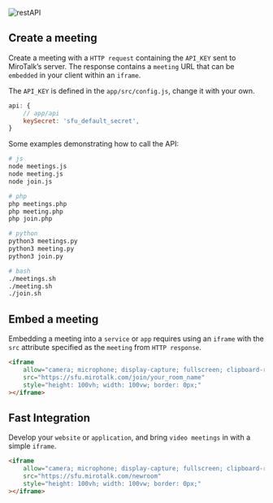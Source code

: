 ![restAPI](restAPI.png)

## Create a meeting

Create a meeting with a `HTTP request` containing the `API_KEY` sent to MiroTalk’s server. The response contains a `meeting` URL that can be `embedded` in your client within an `iframe`.

The `API_KEY` is defined in the `app/src/config.js`, change it with your own.

```js
api: {
    // app/api
    keySecret: 'sfu_default_secret',
}
```

Some examples demonstrating how to call the API:

```bash
# js
node meetings.js
node meeting.js
node join.js

# php
php meetings.php
php meeting.php
php join.php

# python
python3 meetings.py
python3 meeting.py
python3 join.py

# bash
./meetings.sh
./meeting.sh
./join.sh
```

## Embed a meeting

Embedding a meeting into a `service` or `app` requires using an `iframe` with the `src` attribute specified as the `meeting` from `HTTP response`.

```html
<iframe
    allow="camera; microphone; display-capture; fullscreen; clipboard-read; clipboard-write; autoplay"
    src="https://sfu.mirotalk.com/join/your_room_name"
    style="height: 100vh; width: 100vw; border: 0px;"
></iframe>
```

## Fast Integration

Develop your `website` or `application`, and bring `video meetings` in with a simple `iframe`.

```html
<iframe
    allow="camera; microphone; display-capture; fullscreen; clipboard-read; clipboard-write; autoplay"
    src="https://sfu.mirotalk.com/newroom"
    style="height: 100vh; width: 100vw; border: 0px;"
></iframe>
```
